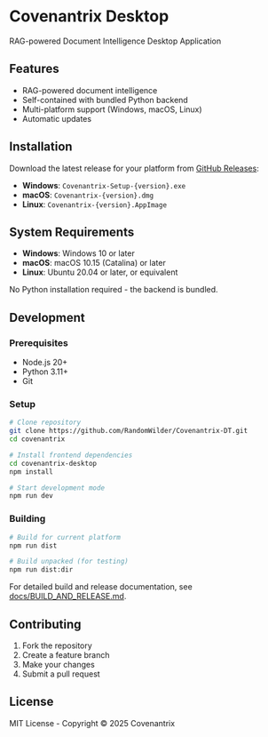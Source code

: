 # Covenantrix Desktop

RAG-powered Document Intelligence Desktop Application

## Features

- RAG-powered document intelligence
- Self-contained with bundled Python backend
- Multi-platform support (Windows, macOS, Linux)
- Automatic updates

## Installation

Download the latest release for your platform from [GitHub Releases](https://github.com/RandomWilder/Covenantrix-DT/releases):
- **Windows**: `Covenantrix-Setup-{version}.exe`
- **macOS**: `Covenantrix-{version}.dmg`
- **Linux**: `Covenantrix-{version}.AppImage`

## System Requirements

- **Windows**: Windows 10 or later
- **macOS**: macOS 10.15 (Catalina) or later
- **Linux**: Ubuntu 20.04 or later, or equivalent

No Python installation required - the backend is bundled.

## Development

### Prerequisites
- Node.js 20+
- Python 3.11+
- Git

### Setup
```bash
# Clone repository
git clone https://github.com/RandomWilder/Covenantrix-DT.git
cd covenantrix

# Install frontend dependencies
cd covenantrix-desktop
npm install

# Start development mode
npm run dev
```

### Building
```bash
# Build for current platform
npm run dist

# Build unpacked (for testing)
npm run dist:dir
```

For detailed build and release documentation, see [docs/BUILD_AND_RELEASE.md](docs/BUILD_AND_RELEASE.md).

## Contributing

1. Fork the repository
2. Create a feature branch
3. Make your changes
4. Submit a pull request

## License

MIT License - Copyright © 2025 Covenantrix